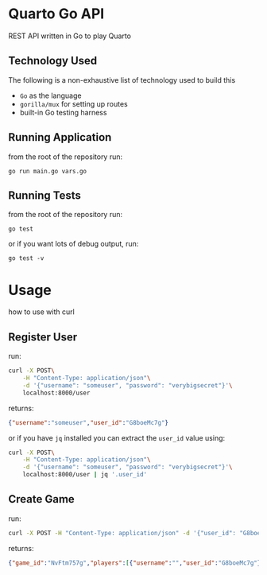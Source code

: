 # Quarto Go API
REST API written in Go to play Quarto

## Technology Used
The following is a non-exhaustive list of technology used to build this
- `Go` as the language
- `gorilla/mux` for setting up routes
- built-in Go testing harness

## Running Application
from the root of the repository run:
```
go run main.go vars.go
```

## Running Tests
from the root of the repository run:
```
go test
```
or if you want lots of debug output, run:
```
go test -v
```

# Usage
how to use with curl

## Register User
run:
```bash
curl -X POST\
	-H "Content-Type: application/json"\
	-d '{"username": "someuser", "password": "verybigsecret"}'\
	localhost:8000/user
```

returns:
```json
{"username":"someuser","user_id":"G8boeMc7g"}
```

or if you have `jq` installed you can extract the `user_id` value using:
```bash
curl -X POST\
	-H "Content-Type: application/json"\
	-d '{"username": "someuser", "password": "verybigsecret"}'\
	localhost:8000/user | jq '.user_id'
```

## Create Game
run:
```bash
curl -X POST -H "Content-Type: application/json" -d '{"user_id": "G8boeMc7g"}' localhost:8000/game
```

returns:
```json
{"game_id":"NvFtm757g","players":[{"username":"","user_id":"G8boeMc7g"}],"activity_status":true,"game_state":{}}
```
